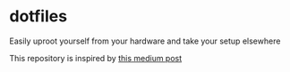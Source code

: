 # dotfiles
Easily uproot yourself from your hardware and take your setup elsewhere

This repository is inspired by [this medium post](https://medium.com/@webprolific/getting-started-with-dotfiles-43c3602fd789)